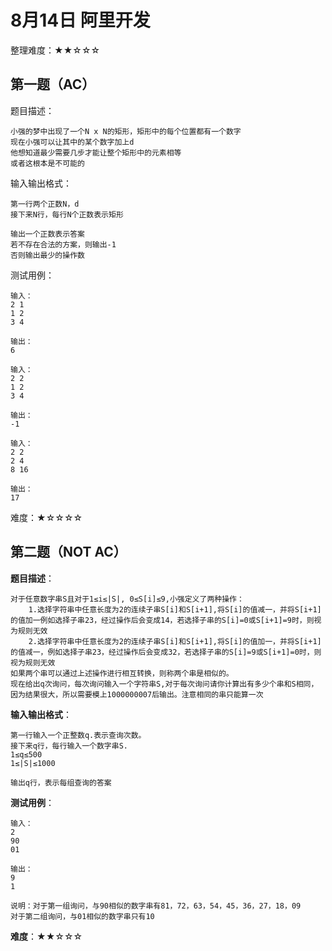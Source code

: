 # 8月14日 阿里开发

整理难度：★★☆☆☆

## 第一题（AC）

题目描述：

    小强的梦中出现了一个N x N的矩形，矩形中的每个位置都有一个数字
    现在小强可以让其中的某个数字加上d
    他想知道最少需要几步才能让整个矩形中的元素相等
    或者这根本是不可能的

输入输出格式：

    第一行两个正数N，d
    接下来N行，每行N个正数表示矩形

    输出一个正数表示答案
    若不存在合法的方案，则输出-1
    否则输出最少的操作数

测试用例：

    输入：
    2 1
    1 2
    3 4

    输出：
    6

    输入：
    2 2
    1 2
    3 4

    输出：
    -1

    输入：
    2 2
    2 4
    8 16

    输出：
    17

难度：★☆☆☆☆

## 第二题（NOT AC）

**题目描述**：

    对于任意数字串S且对于1≤i≤|S|, 0≤S[i]≤9,小强定义了两种操作：
        1.选择字符串中任意长度为2的连续子串S[i]和S[i+1],将S[i]的值减一，并将S[i+1]的值加一例如选择子串23，经过操作后会变成14，若选择子串的S[i]=0或S[i+1]=9时，则视为规则无效
        2.选择字符串中任意长度为2的连续子串S[i]和S[i+1],将S[i]的值加一，并将S[i+1]的值减一，例如选择子串23，经过操作后会变成32，若选择子串的S[i]=9或S[i+1]=0时，则视为规则无效
    如果两个串可以通过上述操作进行相互转换，则称两个串是相似的。
    现在给出q次询问，每次询问输入一个字符串S,对于每次询问请你计算出有多少个串和S相同，因为结果很大，所以需要模上1000000007后输出。注意相同的串只能算一次

**输入输出格式**：

    第一行输入一个正整数q.表示查询次数。
    接下来q行，每行输入一个数字串S.
    1≤q≤500
    1≤|S|≤1000

    输出q行，表示每组查询的答案

**测试用例**：

    输入：
    2
    90
    01

    输出：
    9
    1

    说明：对于第一组询问，与90相似的数字串有81，72，63，54，45，36，27，18，09
    对于第二组询问，与01相似的数字串只有10

**难度**：★★☆☆☆